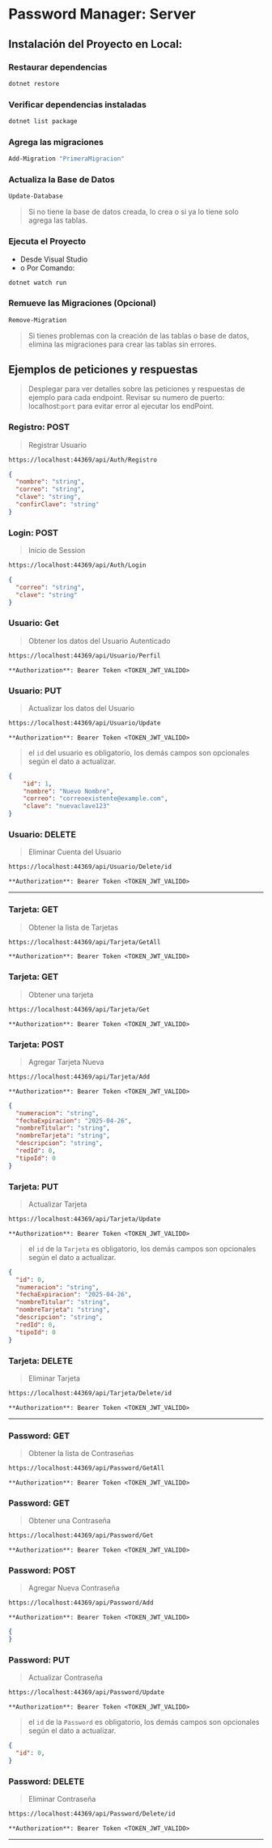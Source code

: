 # Password Manager: Server

## Instalación del Proyecto en Local:
### Restaurar dependencias
```bash
dotnet restore
```
###  Verificar dependencias instaladas
```bash
dotnet list package
```

### Agrega las migraciones
```bash
Add-Migration "PrimeraMigracion"
```

### Actualiza la Base de Datos
```bash
Update-Database
```
> Si no tiene la base de datos creada, lo crea o si ya lo tiene solo agrega las tablas.

### Ejecuta el Proyecto
- Desde Visual Studio
- o Por Comando:
```bash
dotnet watch run
```

### Remueve las Migraciones (Opcional)
```bash
Remove-Migration
```
> Si tienes problemas con la creación de las tablas o base de datos, elimina las migraciones para crear las tablas sin errores.

## Ejemplos de peticiones y respuestas
> Desplegar para ver detalles sobre las peticiones y respuestas de ejemplo para cada endpoint. Revisar su numero de puerto: localhost:``port`` para evitar error al ejecutar los endPoint.

### Registro: POST
> Registrar Usuario
```bash
https://localhost:44369/api/Auth/Registro
```
```json
{
  "nombre": "string",
  "correo": "string",
  "clave": "string",
  "confirClave": "string"
}
```

###  Login: POST
> Inicio de Session
```bash
https://localhost:44369/api/Auth/Login
```

```json
{
  "correo": "string",
  "clave": "string"
}
```

### Usuario: Get
> Obtener los datos del Usuario Autenticado
```bash
https://localhost:44369/api/Usuario/Perfil
```

```pgsql
**Authorization**: Bearer Token <TOKEN_JWT_VALIDO>
```

### Usuario: PUT
> Actualizar los datos del Usuario
```bash
https://localhost:44369/api/Usuario/Update
```

```pgsql
**Authorization**: Bearer Token <TOKEN_JWT_VALIDO>
```
> el ``id`` del usuario es obligatorio, los demás campos son opcionales según el dato a actualizar. 
```json
{
    "id": 1,
    "nombre": "Nuevo Nombre",
    "correo": "correoexistente@example.com", 
    "clave": "nuevaclave123"
}
```

### Usuario: DELETE
> Eliminar Cuenta del Usuario
```bash
https://localhost:44369/api/Usuario/Delete/id
```

```pgsql
**Authorization**: Bearer Token <TOKEN_JWT_VALIDO>
```
-----------------

### Tarjeta: GET
> Obtener la lista de Tarjetas
```bash
https://localhost:44369/api/Tarjeta/GetAll
```

```pgsql
**Authorization**: Bearer Token <TOKEN_JWT_VALIDO>
```

### Tarjeta: GET
> Obtener una tarjeta
```bash
https://localhost:44369/api/Tarjeta/Get
```

```pgsql
**Authorization**: Bearer Token <TOKEN_JWT_VALIDO>
```

### Tarjeta: POST
> Agregar Tarjeta Nueva
```bash
https://localhost:44369/api/Tarjeta/Add
```

```pgsql
**Authorization**: Bearer Token <TOKEN_JWT_VALIDO>
```

```json
{
  "numeracion": "string",
  "fechaExpiracion": "2025-04-26",
  "nombreTitular": "string",
  "nombreTarjeta": "string",
  "descripcion": "string",
  "redId": 0,
  "tipoId": 0
}
```

### Tarjeta: PUT
> Actualizar Tarjeta
```bash
https://localhost:44369/api/Tarjeta/Update
```

```pgsql
**Authorization**: Bearer Token <TOKEN_JWT_VALIDO>
```
> el ``id`` de la ``Tarjeta`` es obligatorio, los demás campos son opcionales según el dato a actualizar. 
```json
{
  "id": 0,
  "numeracion": "string",
  "fechaExpiracion": "2025-04-26",
  "nombreTitular": "string",
  "nombreTarjeta": "string",
  "descripcion": "string",
  "redId": 0,
  "tipoId": 0
}
```

### Tarjeta: DELETE
> Eliminar Tarjeta
```bash
https://localhost:44369/api/Tarjeta/Delete/id
```

```pgsql
**Authorization**: Bearer Token <TOKEN_JWT_VALIDO>
```
------------------

### Password: GET
> Obtener la lista de Contraseñas
```bash
https://localhost:44369/api/Password/GetAll
```

```pgsql
**Authorization**: Bearer Token <TOKEN_JWT_VALIDO>
```

### Password: GET
> Obtener una Contraseña
```bash
https://localhost:44369/api/Password/Get
```

```pgsql
**Authorization**: Bearer Token <TOKEN_JWT_VALIDO>
```

### Password: POST
> Agregar Nueva Contraseña
```bash
https://localhost:44369/api/Password/Add
```

```pgsql
**Authorization**: Bearer Token <TOKEN_JWT_VALIDO>
```

```json
{
}
```

### Password: PUT
> Actualizar Contraseña
```bash
https://localhost:44369/api/Password/Update
```

```pgsql
**Authorization**: Bearer Token <TOKEN_JWT_VALIDO>
```
> el ``id`` de la ``Password`` es obligatorio, los demás campos son opcionales según el dato a actualizar. 
```json
{
  "id": 0,
}
```

### Password: DELETE
> Eliminar Contraseña
```bash
https://localhost:44369/api/Password/Delete/id
```

```pgsql
**Authorization**: Bearer Token <TOKEN_JWT_VALIDO>
```
---